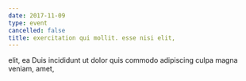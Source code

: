 ```yaml
---
date: 2017-11-09
type: event
cancelled: false
title: exercitation qui mollit. esse nisi elit,
---
```

elit, ea Duis incididunt ut dolor quis commodo adipiscing culpa magna veniam, amet,